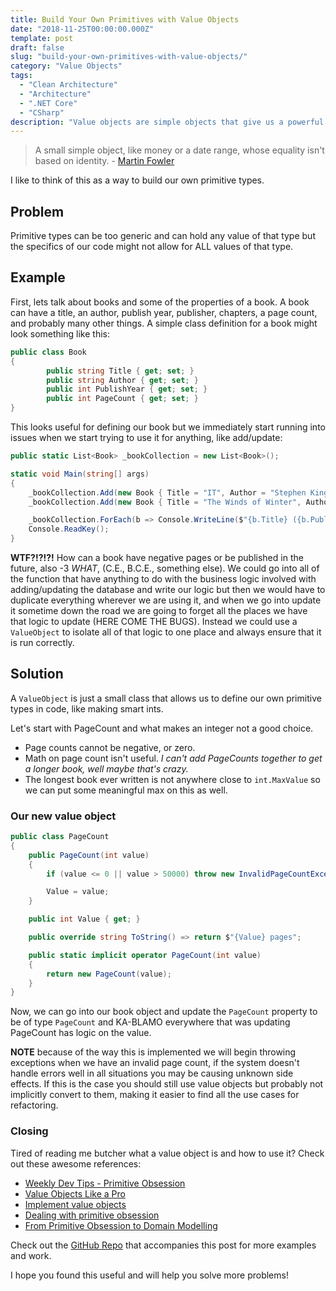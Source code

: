 ```yaml
---
title: Build Your Own Primitives with Value Objects
date: "2018-11-25T00:00:00.000Z"
template: post
draft: false
slug: "build-your-own-primitives-with-value-objects/"
category: "Value Objects"
tags:
  - "Clean Architecture"
  - "Architecture"
  - ".NET Core"
  - "CSharp"
description: "Value objects are simple objects that give us a powerful tool for building more SOLID software and let us build our own primitive types, specially designed for our needs."
---
```


> A small simple object, like money or a date range, whose equality isn't based on identity. - [Martin Fowler](https://martinfowler.com/eaaCatalog/valueObject.html)

I like to think of this as a way to build our own primitive types.

## Problem

Primitive types can be too generic and can hold any value of that type but the specifics of our code might not allow for ALL values of that type.

## Example

First, lets talk about books and some of the properties of a book. A book can have a title, an author, publish year, publisher, chapters, a page count, and probably many other things. A simple class definition for a book might look something like this:

```csharp
public class Book
{
        public string Title { get; set; }
        public string Author { get; set; }
        public int PublishYear { get; set; }
        public int PageCount { get; set; }
}
```

This looks useful for defining our book but we immediately start running into issues when we start trying to use it for anything, like add/update:

```csharp
public static List<Book> _bookCollection = new List<Book>();

static void Main(string[] args)
{
    _bookCollection.Add(new Book { Title = "IT", Author = "Stephen King", PublishYear = -3, PageCount = -5000 });
    _bookCollection.Add(new Book { Title = "The Winds of Winter", Author = "George R. R. Martin", PublishYear = 9999, PageCount = 1200085410 });

    _bookCollection.ForEach(b => Console.WriteLine($"{b.Title} ({b.PublishYear})...{b.PageCount}"));
    Console.ReadKey();
}
```

**WTF?!?!?!** How can a book have negative pages or be published in the future, also -3 _WHAT_, (C.E., B.C.E., something else). We could go into all of the function that have anything to do with the business logic involved with adding/updating the database and write our logic but then we would have to duplicate everything wherever we are using it, and when we go into update it sometime down the road we are going to forget all the places we have that logic to update (HERE COME THE BUGS). Instead we could use a `ValueObject` to isolate all of that logic to one place and always ensure that it is run correctly.

## Solution

A `ValueObject` is just a small class that allows us to define our own primitive types in code, like making smart ints.

Let's start with PageCount and what makes an integer not a good choice.

- Page counts cannot be negative, or zero.
- Math on page count isn't useful. _I can't add PageCounts together to get a longer book, well maybe that's crazy._
- The longest book ever written is not anywhere close to `int.MaxValue` so we can put some meaningful max on this as well.

### Our new value object

```csharp
public class PageCount
{
    public PageCount(int value)
    {
        if (value <= 0 || value > 50000) throw new InvalidPageCountException();

        Value = value;
    }

    public int Value { get; }

    public override string ToString() => return $"{Value} pages";

    public static implicit operator PageCount(int value)
    {
        return new PageCount(value);
    }
}
```

Now, we can go into our book object and update the `PageCount` property to be of type `PageCount` and KA-BLAMO everywhere that was updating PageCount has logic on the value.

**NOTE** because of the way this is implemented we will begin throwing exceptions when we have an invalid page count, if the system doesn't handle errors well in all situations you may be causing unknown side effects. If this is the case you should still use value objects but probably not implicitly convert to them, making it easier to find all the use cases for refactoring.

### Closing

Tired of reading me butcher what a value object is and how to use it? Check out these awesome references:

- [Weekly Dev Tips - Primitive Obsession](http://www.weeklydevtips.com/012)
- [Value Objects Like a Pro](https://hackernoon.com/value-objects-like-a-pro-f1bfc1548c72)
- [Implement value objects](https://docs.microsoft.com/en-us/dotnet/standard/microservices-architecture/microservice-ddd-cqrs-patterns/implement-value-objects)
- [Dealing with primitive obsession](https://lostechies.com/jimmybogard/2007/12/03/dealing-with-primitive-obsession/)
- [From Primitive Obsession to Domain Modelling](http://blog.ploeh.dk/2015/01/19/from-primitive-obsession-to-domain-modelling/)

Check out the [GitHub Repo](https://github.com/timscriv/value-objects) that accompanies this post for more examples and work.

I hope you found this useful and will help you solve more problems!
